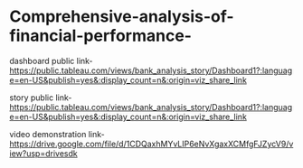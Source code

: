 # Comprehensive-analysis-of-financial-performance-


dashboard public link- https://public.tableau.com/views/bank_analysis_story/Dashboard1?:language=en-US&publish=yes&:display_count=n&:origin=viz_share_link

story public link- https://public.tableau.com/views/bank_analysis_story/Dashboard1?:language=en-US&publish=yes&:display_count=n&:origin=viz_share_link

video demonstration link- https://drive.google.com/file/d/1CDQaxhMYvLIP6eNvXgaxXCMfgFJZycV9/view?usp=drivesdk
